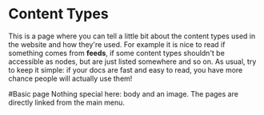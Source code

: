 Content Types
========

This is a page where you can tell a little bit about the content types used in the website and how they're used. 
For example it is nice to read if something comes from **feeds**, if some content types shouldn't be accessible as nodes, but are just listed somewhere and so on. As usual, try to keep it simple: if your docs are fast and easy to read, you have more chance people will actually use them!

#Basic page
Nothing special here: body and an image. The pages are directly linked from the main menu.
